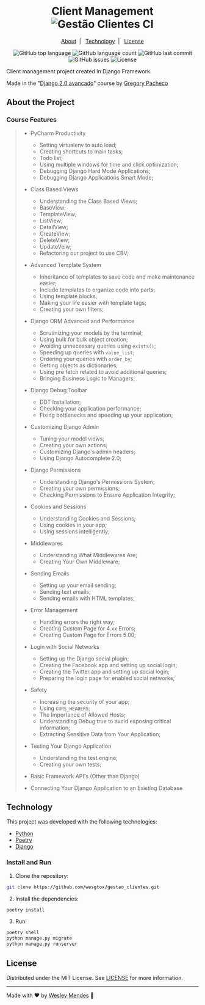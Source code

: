 <h1 align="center">
  Client Management
  <br />
  <img alt="Gestão Clientes CI" src="https://github.com/WesGtoX/gestao-clientes/workflows/Gest%C3%A3o%20Clientes%20CI/badge.svg" />
</h1>

<p align="center">
  <a href="#about-the-project">About</a>&nbsp;&nbsp;|&nbsp;&nbsp;
  <a href="#technology">Technology</a>&nbsp;&nbsp;|&nbsp;&nbsp;
  <a href="#license">License</a>
</p>

<p align="center">
  <img alt="GitHub top language" src="https://img.shields.io/github/languages/top/wesgtox/gestao_clientes?style=plastic" />
  <img alt="GitHub language count" src="https://img.shields.io/github/languages/count/wesgtox/gestao_clientes?style=plastic" />
  <img alt="GitHub last commit" src="https://img.shields.io/github/last-commit/wesgtox/gestao_clientes?style=plastic" />
  <img alt="GitHub issues" src="https://img.shields.io/github/issues/wesgtox/gestao_clientes?style=plastic" />
  <img alt="License" src="https://img.shields.io/github/license/wesgtox/gestao_clientes?style=plastic" />
</p>

Client management project created in Django Framework.

Made in the "[Django 2.0 avancado](https://www.udemy.com/course/django-avancado-100-aulas/)" course by [Gregory Pacheco](https://www.udemy.com/user/gpzimpacheco/)


## About the Project

### Course Features

> - PyCharm Productivity
>   - Setting virtualenv to auto load;
>   - Creating shortcuts to main tasks;
>   - Todo list;
>   - Using multiple windows for time and click optimization;
>   - Debugging Django Hard Mode Applications;
>   - Debugging Django Applications Smart Mode;
>
> - Class Based Views
>   - Understanding the Class Based Views;
>   - BaseView;
>   - TemplateView;
>   - ListView;
>   - DetailView;
>   - CreateView;
>   - DeleteView;
>   - UpdateVeiw;
>   - Refactoring our project to use CBV;
>
> - Advanced Template System
>   - Inheritance of templates to save code and make maintenance easier;
>   - Include templates to organize code into parts;
>   - Using template blocks;
>   - Making your life easier with template tags;
>   - Creating your own filters;
>
> - Django ORM Advanced and Performance
>   - Scrutinizing your models by the terminal;
>   - Using bulk for bulk object creation;
>   - Avoiding unnecessary queries using `exists()`;
>   - Speeding up queries with `value_list`;
>   - Ordering your queries with `order_by`;
>   - Getting objects as dictionaries;
>   - Using pre fetch related to avoid additional queries;
>   - Bringing Business Logic to Managers;
>
> - Django Debug Toolbar
>   - DDT Installation;
>   - Checking your application performance;
>   - Fixing bottlenecks and speeding up your application;
>
> - Customizing Django Admin
>   - Tuning your model views;
>   - Creating your own actions;
>   - Customizing Django's admin headers;
>   - Using Django Autocomplete 2.0;
>
> - Django Permissions
>   - Understanding Django's Permissions System;
>   - Creating your own permissions;
>   - Checking Permissions to Ensure Application Integrity;
>
> - Cookies and Sessions
>   - Understanding Cookies and Sessions;
>   - Using cookies in your app;
>   - Using sessions intelligently;
>
> - Middlewares
>   - Understanding What Middlewares Are;
>   - Creating Your Own Middleware;
>
> - Sending Emails
>   - Setting up your email sending;
>   - Sending text emails;
>   - Sending emails with HTML templates;
>
> - Error Management
>   - Handling errors the right way;
>   - Creating Custom Page for 4.xx Errors;
>   - Creating Custom Page for Errors 5.00;
>
> - Login with Social Networks
>   - Setting up the Django social plugin;
>   - Creating the Facebook app and setting up social login;
>   - Creating the Twitter app and setting up social login;
>   - Preparing the login page for enabled social networks;
>
> - Safety
>   - Increasing the security of your app;
>   - Using `CORS_HEADERS`;
>   - The Importance of Allowed Hosts;
>   - Understanding Debug true to avoid exposing critical information;
>   - Extracting Sensitive Data from Your Application;
>
> - Testing Your Django Application
>   - Understanding the test engine;
>   - Creating your own tests;
>
> - Basic Framework API's (Other than Django)
>
> - Connecting Your Django Application to an Existing Database
>


## Technology 

This project was developed with the following technologies:

- [Python](https://www.python.org/)
- [Poetry](https://python-poetry.org/)
- [Django](https://www.djangoproject.com/)


### Install and Run

1. Clone the repository:
```bash
git clone https://github.com/wesgtox/gestao_clientes.git
```
2. Install the dependencies:
```bash
poetry install
```
3. Run:
```bash
poetry shell
python manage.py migrate
python manage.py runserver
```


## License

Distributed under the MIT License. See [LICENSE](LICENSE) for more information.

---

Made with ♥ by [Wesley Mendes](https://wesleymendes.com.br/) :wave:
